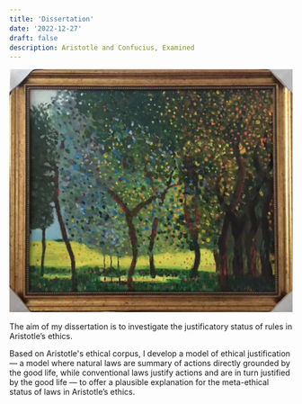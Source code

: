 ```yaml
---
title: 'Dissertation'
date: '2022-12-27'
draft: false
description: Aristotle and Confucius, Examined
---
```


![Painting](/IMG_6617.jpg)

The aim of my dissertation is to investigate the justificatory status of rules in Aristotle’s ethics.

Based on Aristotle's ethical corpus, I develop a model of ethical justification — a model where natural laws are summary of actions directly grounded by the good life, while conventional laws justify actions and are in turn justified by the good life — to offer a plausible explanation for the meta-ethical status of laws in Aristotle’s ethics.
